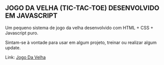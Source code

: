 ## JOGO DA VELHA (TIC-TAC-TOE) DESENVOLVIDO EM JAVASCRIPT

Um pequeno sistema de jogo da velha desenvolvido com HTML + CSS + Javascript puro.

Sintam-se à vontade para usar em algum projeto, treinar ou realizar algum update.

Link: <a href="https://amazingbits.github.io/jogodavelha/">Jogo Da Velha</a>
